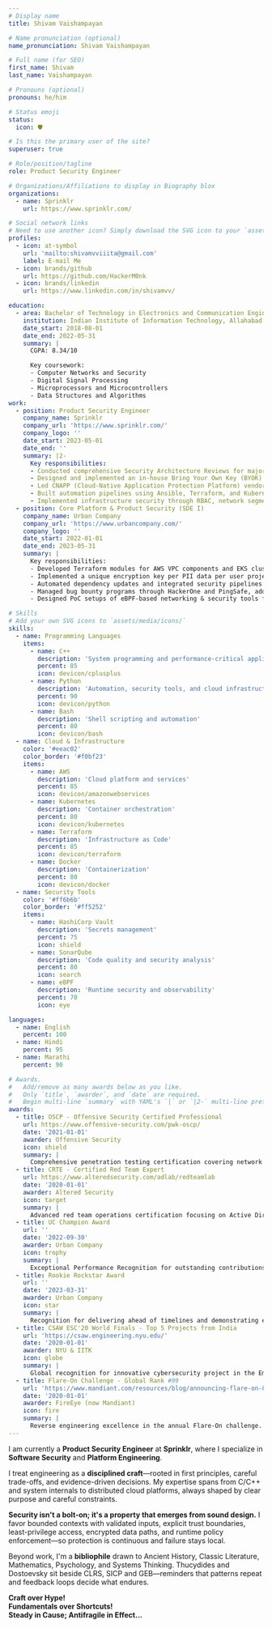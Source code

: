 ```yaml
---
# Display name
title: Shivam Vaishampayan

# Name pronunciation (optional)
name_pronunciation: Shivam Vaishampayan

# Full name (for SEO)
first_name: Shivam
last_name: Vaishampayan

# Pronouns (optional)
pronouns: he/him

# Status emoji
status:
  icon: 🛡️

# Is this the primary user of the site?
superuser: true

# Role/position/tagline
role: Product Security Engineer

# Organizations/Affiliations to display in Biography blox
organizations:
  - name: Sprinklr
    url: https://www.sprinklr.com/

# Social network links
# Need to use another icon? Simply download the SVG icon to your `assets/media/icons/` folder.
profiles:
  - icon: at-symbol
    url: 'mailto:shivamvviiita@gmail.com'
    label: E-mail Me
  - icon: brands/github
    url: https://github.com/HackerM0nk
  - icon: brands/linkedin
    url: https://www.linkedin.com/in/shivamvv/

education:
  - area: Bachelor of Technology in Electronics and Communication Engineering
    institution: Indian Institute of Information Technology, Allahabad
    date_start: 2018-08-01
    date_end: 2022-05-31
    summary: |
      CGPA: 8.34/10

      Key coursework:
      - Computer Networks and Security
      - Digital Signal Processing
      - Microprocessors and Microcontrollers
      - Data Structures and Algorithms
work:
  - position: Product Security Engineer
    company_name: Sprinklr
    company_url: 'https://www.sprinklr.com/'
    company_logo: ''
    date_start: 2023-05-01
    date_end: ''
    summary: |2-
      Key responsibilities:
      - Conducted comprehensive Security Architecture Reviews for major products like Sprinklr Insights, Sprinklr Community, and Sprinklr Service
      - Designed and implemented an in-house Bring Your Own Key (BYOK) initiative from scratch
      - Led CNAPP (Cloud-Native Application Protection Platform) vendor evaluation and onboarding projects
      - Built automation pipelines using Ansible, Terraform, and Kubernetes for deployment processes and security controls
      - Implemented infrastructure security through RBAC, network segmentation, logging, and compliance policies
  - position: Core Platform & Product Security (SDE I)
    company_name: Urban Company
    company_url: 'https://www.urbancompany.com/'
    company_logo: ''
    date_start: 2022-01-01
    date_end: 2023-05-31
    summary: |
      Key responsibilities:
      - Developed Terraform modules for AWS VPC components and EKS clusters, migrating tools like ArgoCD, Jenkins, Kafka, Prometheus, and ELK
      - Implemented a unique encryption key per PII data per user project (Crypto Shredding)
      - Automated dependency updates and integrated security pipelines using SonarQube for 180+ repositories
      - Managed bug bounty programs through HackerOne and PingSafe, addressing issues such as dependency confusion, IDOR, and CSRF
      - Designed PoC setups of eBPF-based networking & security tools for observability and runtime security

# Skills
# Add your own SVG icons to `assets/media/icons/`
skills:
  - name: Programming Languages
    items:
      - name: C++
        description: 'System programming and performance-critical applications'
        percent: 85
        icon: devicon/cplusplus
      - name: Python
        description: 'Automation, security tools, and cloud infrastructure'
        percent: 90
        icon: devicon/python
      - name: Bash
        description: 'Shell scripting and automation'
        percent: 80
        icon: devicon/bash
  - name: Cloud & Infrastructure
    color: '#eeac02'
    color_border: '#f0bf23'
    items:
      - name: AWS
        description: 'Cloud platform and services'
        percent: 85
        icon: devicon/amazonwebservices
      - name: Kubernetes
        description: 'Container orchestration'
        percent: 80
        icon: devicon/kubernetes
      - name: Terraform
        description: 'Infrastructure as Code'
        percent: 85
        icon: devicon/terraform
      - name: Docker
        description: 'Containerization'
        percent: 80
        icon: devicon/docker
  - name: Security Tools
    color: '#ff6b6b'
    color_border: '#ff5252'
    items:
      - name: HashiCorp Vault
        description: 'Secrets management'
        percent: 75
        icon: shield
      - name: SonarQube
        description: 'Code quality and security analysis'
        percent: 80
        icon: search
      - name: eBPF
        description: 'Runtime security and observability'
        percent: 70
        icon: eye

languages:
  - name: English
    percent: 100
  - name: Hindi
    percent: 95
  - name: Marathi
    percent: 90

# Awards.
#   Add/remove as many awards below as you like.
#   Only `title`, `awarder`, and `date` are required.
#   Begin multi-line `summary` with YAML's `|` or `|2-` multi-line prefix and indent 2 spaces below.
awards:
  - title: OSCP - Offensive Security Certified Professional
    url: https://www.offensive-security.com/pwk-oscp/
    date: '2021-01-01'
    awarder: Offensive Security
    icon: shield
    summary: |
      Comprehensive penetration testing certification covering network security, web application security, and exploit development. Demonstrated practical skills in identifying vulnerabilities and conducting ethical hacking assessments.
  - title: CRTE - Certified Red Team Expert
    url: https://www.alteredsecurity.com/adlab/redteamlab
    date: '2020-01-01'
    awarder: Altered Security
    icon: target
    summary: |
      Advanced red team operations certification focusing on Active Directory attacks, lateral movement techniques, and advanced persistent threat simulation. Covered advanced attack methodologies and defensive evasion techniques.
  - title: UC Champion Award
    url: ''
    date: '2022-09-30'
    awarder: Urban Company
    icon: trophy
    summary: |
      Exceptional Performance Recognition for outstanding contributions to platform security and infrastructure development.
  - title: Rookie Rockstar Award
    url: ''
    date: '2023-03-31'
    awarder: Urban Company
    icon: star
    summary: |
      Recognition for delivering ahead of timelines and demonstrating exceptional technical skills in security engineering.
  - title: CSAW ESC'20 World Finals - Top 5 Projects from India
    url: 'https://csaw.engineering.nyu.edu/'
    date: '2020-01-01'
    awarder: NYU & IITK
    icon: globe
    summary: |
      Global recognition for innovative cybersecurity project in the Embedded Systems Challenge. Competed against international teams and secured top 5 position representing India.
  - title: Flare-On Challenge - Global Rank #99
    url: 'https://www.mandiant.com/resources/blog/announcing-flare-on-8-challenge'
    date: '2020-01-01'
    awarder: FireEye (now Mandiant)
    icon: fire
    summary: |
      Reverse engineering excellence in the annual Flare-On challenge. Demonstrated advanced skills in malware analysis, cryptography, and binary exploitation techniques.
---
```


I am currently a **Product Security Engineer** at **Sprinklr**, where I specialize in **Software Security** and **Platform Engineering**. 

I treat engineering as a **disciplined craft**—rooted in first principles, careful trade-offs, and evidence-driven decisions. My expertise spans from C/C++ and system internals to distributed cloud platforms, always shaped by clear purpose and careful constraints.

**Security isn't a bolt-on; it's a property that emerges from sound design.** I favor bounded contexts with validated inputs, explicit trust boundaries, least-privilege access, encrypted data paths, and runtime policy enforcement—so protection is continuous and failure stays local.

Beyond work, I'm a **bibliophile** drawn to Ancient History, Classic Literature, Mathematics, Psychology, and Systems Thinking. Thucydides and Dostoevsky sit beside CLRS, SICP and GEB—reminders that patterns repeat and feedback loops decide what endures.

**Craft over Hype!**  
**Fundamentals over Shortcuts!**  
**Steady in Cause; Antifragile in Effect...**

